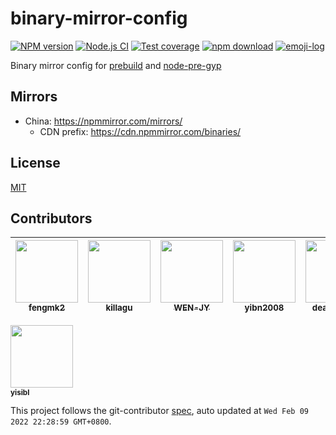 binary-mirror-config
=======

[![NPM version][npm-image]][npm-url]
[![Node.js CI](https://github.com/cnpm/binary-mirror-config/actions/workflows/nodejs.yml/badge.svg)](https://github.com/cnpm/binary-mirror-config/actions/workflows/nodejs.yml)
[![Test coverage][codecov-image]][codecov-url]
[![npm download][download-image]][download-url]
[![emoji-log](https://cdn.rawgit.com/ahmadawais/stuff/ca97874/emoji-log/flat.svg)](https://github.com/ahmadawais/Emoji-Log/)

[npm-image]: https://img.shields.io/npm/v/binary-mirror-config.svg?style=flat-square
[npm-url]: https://npmjs.org/package/binary-mirror-config
[codecov-image]: https://codecov.io/github/cnpm/binary-mirror-config/coverage.svg?branch=master
[codecov-url]: https://codecov.io/github/cnpm/binary-mirror-config?branch=master
[download-image]: https://img.shields.io/npm/dm/binary-mirror-config.svg?style=flat-square
[download-url]: https://npmjs.org/package/binary-mirror-config

Binary mirror config for [prebuild](https://github.com/mafintosh/prebuild) and [node-pre-gyp](https://github.com/mapbox/node-pre-gyp)

## Mirrors

- China: https://npmmirror.com/mirrors/
  - CDN prefix: https://cdn.npmmirror.com/binaries/

## License

[MIT](LICENSE)
<!-- GITCONTRIBUTOR_START -->

## Contributors

|[<img src="https://avatars.githubusercontent.com/u/156269?v=4" width="100px;"/><br/><sub><b>fengmk2</b></sub>](https://github.com/fengmk2)<br/>|[<img src="https://avatars.githubusercontent.com/u/6897780?v=4" width="100px;"/><br/><sub><b>killagu</b></sub>](https://github.com/killagu)<br/>|[<img src="https://avatars.githubusercontent.com/u/36290410?v=4" width="100px;"/><br/><sub><b>WEN-JY</b></sub>](https://github.com/WEN-JY)<br/>|[<img src="https://avatars.githubusercontent.com/u/4136679?v=4" width="100px;"/><br/><sub><b>yibn2008</b></sub>](https://github.com/yibn2008)<br/>|[<img src="https://avatars.githubusercontent.com/u/985607?v=4" width="100px;"/><br/><sub><b>dead-horse</b></sub>](https://github.com/dead-horse)<br/>|[<img src="https://avatars.githubusercontent.com/u/1119126?v=4" width="100px;"/><br/><sub><b>looksgood</b></sub>](https://github.com/looksgood)<br/>|
| :---: | :---: | :---: | :---: | :---: | :---: |
[<img src="https://avatars.githubusercontent.com/u/2784308?v=4" width="100px;"/><br/><sub><b>yisibl</b></sub>](https://github.com/yisibl)<br/>

This project follows the git-contributor [spec](https://github.com/xudafeng/git-contributor), auto updated at `Wed Feb 09 2022 22:28:59 GMT+0800`.

<!-- GITCONTRIBUTOR_END -->
